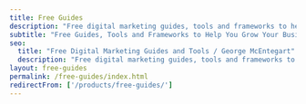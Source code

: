 ```yaml
---
title: Free Guides
description: "Free digital marketing guides, tools and frameworks to help you grow your business. Actionable advice for business owners, entrepreneurs and solopreneurs."
subtitle: "Free Guides, Tools and Frameworks to Help You Grow Your Business Online"
seo:
  title: "Free Digital Marketing Guides and Tools / George McEntegart"
  description: "Free digital marketing guides, tools and frameworks to help you grow your business. Actionable advice for business owners, entrepreneurs and solopreneurs."
layout: free-guides
permalink: /free-guides/index.html
redirectFrom: ['/products/free-guides/']
---
```

